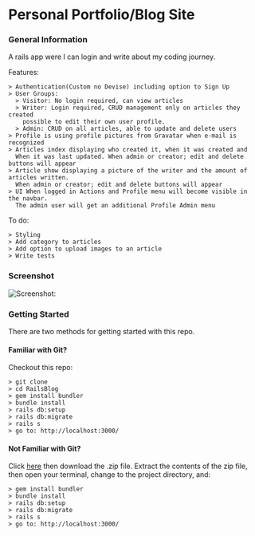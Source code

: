 # Personal Portfolio/Blog Site

### General Information

A rails app were I can login and write about my coding journey.

Features:

```
> Authentication(Custom no Devise) including option to Sign Up
> User Groups:
  > Visitor: No login required, can view articles
  > Writer: Login required, CRUD management only on articles they created
    possible to edit their own user profile.
  > Admin: CRUD on all articles, able to update and delete users
> Profile is using profile pictures from Gravatar when e-mail is recognized
> Articles index displaying who created it, when it was created and
  When it was last updated. When admin or creator; edit and delete buttons will appear
> Article show displaying a picture of the writer and the amount of articles written.
  When admin or creator; edit and delete buttons will appear
> UI When logged in Actions and Profile menu will become visible in the navbar.
  The admin user will get an additional Profile Admin menu
```


To do:

```
> Styling
> Add category to articles
> Add option to upload images to an article
> Write tests
```

### Screenshot

![Screenshot:](https://res.cloudinary.com/dnbyfobad/image/upload/v1499335354/Screen_Shot_2017-07-06_at_12.01.28_iqlaeq.png)


### Getting Started

There are two methods for getting started with this repo.

#### Familiar with Git?
Checkout this repo:

```
> git clone
> cd RailsBlog
> gem install bundler
> bundle install
> rails db:setup
> rails db:migrate
> rails s
> go to: http://localhost:3000/
```

#### Not Familiar with Git?
Click [here](https://github.com/Awadje/RailsBlog/archive/master.zip) then download the .zip file.  Extract the contents of the zip file, then open your terminal, change to the project directory, and:

```
> gem install bundler
> bundle install
> rails db:setup
> rails db:migrate
> rails s
> go to: http://localhost:3000/
```
